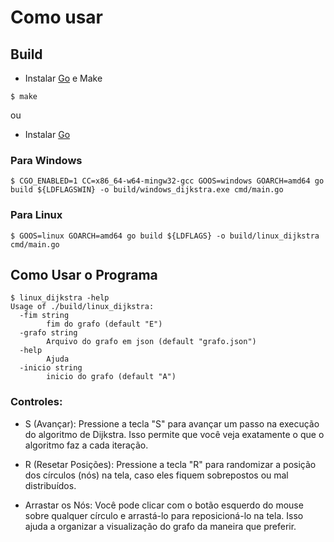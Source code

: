 # Como usar

## Build

- Instalar [Go](https://go.dev/) e Make

```console
$ make
```

ou

- Instalar [Go](https://go.dev/)

### Para Windows
```console
$ CGO_ENABLED=1 CC=x86_64-w64-mingw32-gcc GOOS=windows GOARCH=amd64 go build ${LDFLAGSWIN} -o build/windows_dijkstra.exe cmd/main.go
```

### Para Linux
```console
$ GOOS=linux GOARCH=amd64 go build ${LDFLAGS} -o build/linux_dijkstra cmd/main.go
```

## Como Usar o Programa

```console
$ linux_dijkstra -help
Usage of ./build/linux_dijkstra:
  -fim string
    	fim do grafo (default "E")
  -grafo string
    	Arquivo do grafo em json (default "grafo.json")
  -help
    	Ajuda
  -inicio string
    	inicio do grafo (default "A")
```

### Controles:

- S (Avançar): Pressione a tecla "S" para avançar um passo na execução do algoritmo de Dijkstra. Isso permite que você veja exatamente o que o algoritmo faz a cada iteração.

- R (Resetar Posições): Pressione a tecla "R" para randomizar a posição dos círculos (nós) na tela, caso eles fiquem sobrepostos ou mal distribuídos.

- Arrastar os Nós: Você pode clicar com o botão esquerdo do mouse sobre qualquer círculo e arrastá-lo para reposicioná-lo na tela. Isso ajuda a organizar a visualização do grafo da maneira que preferir.
